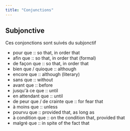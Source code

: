 ```yaml
---
title: "Conjunctions"
---
```

## Subjonctive
Ces conjonctions sont suivés du subjonctif
- pour que :: so that, in order that
- afin que :: so that, in order that (formal)
- de façon que :: so that, in order that
- bien que / quioque :: although
- encore que :: although (literary)
- sans que :: without
- avant que :: before
- jusqu'à ce que :: until
- en attendant que :: until
- de peur que / de crainte que :: for fear that
- à moins que :: unless
- pourvu que :: provided that, as long as
- à condition que :: on the condition that, provided that
- malgré que :: in spite of the fact that